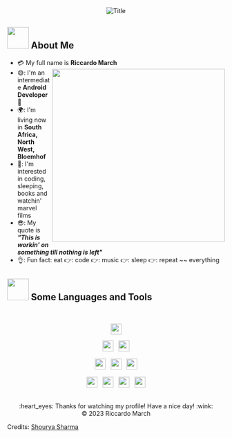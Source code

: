 <div align="center">
  <img src="https://readme-typing-svg.herokuapp.com?font=Architects+Daughter&color=%2338C2FF&size=50&center=true&vCenter=true&height=60&width=600&lines=Heyyy!+I'm+Riccardo+%3C3;Yikes+is+me!!!;Welcome+to+my+profile!" alt="Title"></img>
</div>

## <img src="https://raw.githubusercontent.com/nixin72/nixin72/master/wave.gif" width="50px" height="50px"></img> About Me

- :credit_card: My full name is **Riccardo March** <img src="https://i.pinimg.com/originals/df/1a/ff/df1aff8395678d11b99b575f0e3b19d5.gif" width="400" align="right"/>
- 😅: I'm an intermediate **Android Developer** 🐧
- 🌍: I'm living now in **South Africa, North West, Bloemhof**
- 🧐: I'm interested in coding, sleeping, books and watchin' marvel films
- 😎: My quote is **_"This is workin' on something till nothing is left"_**
- 👌: Fun fact: eat 👉: code 👉: music 👉: sleep 👉: repeat ~~ everything

## <img src="https://media2.giphy.com/media/QssGEmpkyEOhBCb7e1/giphy.gif?cid=ecf05e47a0n3gi1bfqntqmob8g9aid1oyj2wr3ds3mg700bl&rid=giphy.gif" width="50px" height="50px"> Some Languages and Tools

<br>

<p  align="center">
  <img src="https://img.shields.io/badge/Java-ED8B00?style=for-the-badge&logo=java&logoColor=white" height="25">
</p>

<p  align="center">

  <img src="https://camo.githubusercontent.com/202a58d250ff1d21ee70433e0070b55f8fed747f8883c1750742aa791b1ad871/68747470733a2f2f696d672e736869656c64732e696f2f62616467652f2d4769744875622d3035313232413f7374796c653d666c6174266c6f676f3d676974687562" height="25"/>  
    &nbsp;
  <img src="https://camo.githubusercontent.com/ec263c8eb4b0c40ad76855b9bc9d1168a715a30d72bb3e4634650c12e2688989/68747470733a2f2f696d672e736869656c64732e696f2f62616467652f2d45636c697073652d3035313232413f7374796c653d666c6174266c6f676f3d65636c697073652d696465266c6f676f436f6c6f723d324332323535" height="25"/>
</p>

<p  align="center">
  <img src="https://camo.githubusercontent.com/c8d13e1c596a6726b1da8475a9299fac133f95ef009083b48be01f975a44987e/68747470733a2f2f696d672e736869656c64732e696f2f62616467652f2d48544d4c2d3035313232413f7374796c653d666c6174266c6f676f3d48544d4c35" height="25"/>
    &nbsp;
  <img src="https://img.shields.io/badge/anaconda-42B029.svg?&style=for-the-badge&logo=anaconda&logoColor=white" height="25"/>
    &nbsp;
  <img src="https://img.shields.io/badge/Python-3776AB?style=for-the-badge&logo=python&logoColor=white" height="25">
</p>

<p align="center">
<img src="https://img.shields.io/badge/C-00599C?style=for-the-badge&logo=c&logoColor=white" height="25">
&nbsp;
  <img src="https://img.shields.io/badge/MySQL-00000F?style=for-the-badge&logo=mysql&logoColor=white" height="25">
&nbsp;
  <img src="https://img.shields.io/badge/sublime_text-%23575757.svg?&style=for-the-badge&logo=sublime-text&logoColor=important" height="25">
&nbsp;
  <img src="https://img.shields.io/badge/Visual_Studio_Code-0078D4?style=for-the-badge&logo=visual%20studio%20code&logoColor=white" height="25">
</p>
<br>

<div align="center">
  :heart_eyes: Thanks for watching my profile! Have a nice day! :wink: <br/>
  &copy; 2023 Riccardo March
</div>

Credits: [Shourya Sharma](https://github.com/Shourya742)
